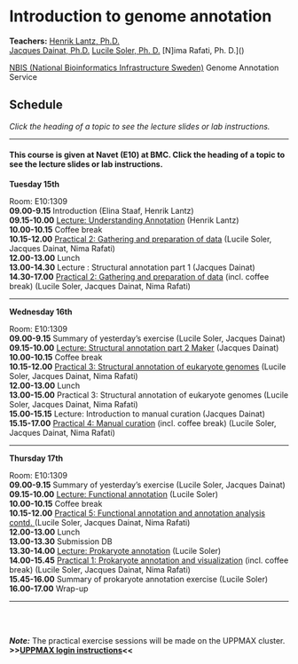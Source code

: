 # Introduction to genome annotation

**Teachers:**
[Henrik Lantz, Ph.D.](https://nbis.se/about/staff/henrik-lantz/)  
[Jacques Dainat, Ph.D.](http://nbis.se/about/staff/jacques-dainat/)
[Lucile Soler, Ph. D.](http://nbis.se/about/staff/lucile-soler/)
[N]ima Rafati, Ph. D.]()

[NBIS (National Bioinformatics Infrastructure Sweden)](https://nbis.se)
Genome Annotation Service   
  

## Schedule

*Click the heading of a topic to see the lecture slides or lab instructions.*

<hr>

#### This course is given at Navet (E10) at BMC. Click the heading of a topic to see the lecture slides or lab instructions.

**Tuesday 15th** 

Room: E10:1309  
**09.00-9.15** Introduction (Elina Staaf, Henrik Lantz)  
**09.15-10.00** [Lecture: Understanding Annotation](slides/Annotation_course_may2017.ppt) (Henrik Lantz)  
**10.00-10.15** Coffee break  
**10.15-12.00** [Practical 2: Gathering and preparation of data](labs/practical1) (Lucile Soler, Jacques Dainat, Nima Rafati)  
**12.00-13.00** Lunch  
**13.00-14.30** Lecture : Structural annotation part 1  (Jacques Dainat)  
**14.30-17.00** [Practical 2: Gathering and preparation of data](labs/practical1) (incl. coffee break) (Lucile Soler, Jacques Dainat, Nima Rafati)  

<hr>

**Wednesday 16th**

Room: E10:1309  
**09.00-9.15** Summary of yesterday’s exercise (Lucile Soler, Jacques Dainat)  
**09.15-10.00** [Lecture: Structural annotation part 2 Maker](slides/Structural_annotation_Jacques_HL.pptx) (Jacques Dainat)  
**10.00-10.15** Coffee break  
**10.15-12.00** [Practical 3: Structural annotation of eukaryote genomes](labs/practical2) (Lucile Soler, Jacques Dainat, Nima Rafati)  
**12.00-13.00** Lunch   
**13.00-15.00** Practical 3: Structural annotation of eukaryote genomes (Lucile Soler, Jacques Dainat, Nima Rafati)  
**15.00-15.15** Lecture: Introduction to manual curation (Jacques Dainat)  
**15.15-17.00** [Practical 4: Manual curation](labs/practical3_manualCuration) (incl. coffee break) (Lucile Soler, Jacques Dainat, Nima Rafati)  

<hr>

**Thursday 17th** 

Room: E10:1309  
**09.00-9.15** Summary of yesterday’s exercise (Lucile Soler, Jacques Dainat)  
**09.15-10.00** [Lecture: Functional annotation](slides/FunctionalAnnot_LS_11_05_2017.pdf) (Lucile Soler)  
**10.00-10.15** Coffee break  
**10.15-12.00** [Practical 5: Functional annotation and annotation analysis contd. ](labs/practical4_funcAnnotInterp) (Lucile Soler, Jacques Dainat, Nima Rafati)  
**12.00-13.00** Lunch  
**13.00-13.30** Submission DB  
**13.30-14.00** [Lecture: Prokaryote annotation](slides/prokkaLS_08_05_2017_v2.pdf) (Lucile Soler)  
**14.00-15.45** [Practical 1: Prokaryote annotation and visualization](labs/prokka) (incl. coffee break) (Lucile Soler, Jacques Dainat, Nima Rafati)  
**15.45-16.00**	Summary of prokaryote annotation exercise (Lucile Soler)  
**16.00-17.00** Wrap-up  

<hr>

<br/>
<br/>

***Note:***
The practical exercise sessions will be made on the UPPMAX cluster. **>>[UPPMAX login instructions](practical_session/LoginInstructions)<<**
